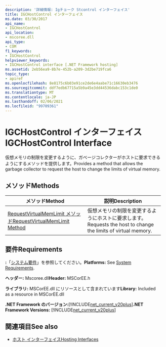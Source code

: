```yaml
---
description: '詳細情報: Igチョーク Stcontrol インターフェイス'
title: IGCHostControl インターフェイス
ms.date: 03/30/2017
api_name:
- IGCHostControl
api_location:
- mscoree.dll
api_type:
- COM
f1_keywords:
- IGCHostControl
helpviewer_keywords:
- IGCHostControl interface [.NET Framework hosting]
ms.assetid: 2eb56ea9-8b7e-452b-a209-3d2be719fca6
topic_type:
- apiref
ms.openlocfilehash: 8e8175c6b03e91ce2de6e4aabe71c16630eb3476
ms.sourcegitcommit: ddf7edb67715a5b9a45e3dd44536dabc153c1de0
ms.translationtype: MT
ms.contentlocale: ja-JP
ms.lasthandoff: 02/06/2021
ms.locfileid: "99709361"
---
```

# <a name="igchostcontrol-interface"></a><span data-ttu-id="56812-103">IGCHostControl インターフェイス</span><span class="sxs-lookup"><span data-stu-id="56812-103">IGCHostControl Interface</span></span>

<span data-ttu-id="56812-104">仮想メモリの制限を変更するように、ガベージコレクターがホストに要求できるようにするメソッドを提供します。</span><span class="sxs-lookup"><span data-stu-id="56812-104">Provides a method that allows the garbage collector to request the host to change the limits of virtual memory.</span></span>  
  
## <a name="methods"></a><span data-ttu-id="56812-105">メソッド</span><span class="sxs-lookup"><span data-stu-id="56812-105">Methods</span></span>  
  
|<span data-ttu-id="56812-106">メソッド</span><span class="sxs-lookup"><span data-stu-id="56812-106">Method</span></span>|<span data-ttu-id="56812-107">説明</span><span class="sxs-lookup"><span data-stu-id="56812-107">Description</span></span>|  
|------------|-----------------|  
|[<span data-ttu-id="56812-108">RequestVirtualMemLimit メソッド</span><span class="sxs-lookup"><span data-stu-id="56812-108">RequestVirtualMemLimit Method</span></span>](igchostcontrol-requestvirtualmemlimit-method.md)|<span data-ttu-id="56812-109">仮想メモリの制限を変更するようにホストに要求します。</span><span class="sxs-lookup"><span data-stu-id="56812-109">Requests the host to change the limits of virtual memory.</span></span>|  
  
## <a name="requirements"></a><span data-ttu-id="56812-110">要件</span><span class="sxs-lookup"><span data-stu-id="56812-110">Requirements</span></span>  

 <span data-ttu-id="56812-111">**:**「[システム要件](../../get-started/system-requirements.md)」を参照してください。</span><span class="sxs-lookup"><span data-stu-id="56812-111">**Platforms:** See [System Requirements](../../get-started/system-requirements.md).</span></span>  
  
 <span data-ttu-id="56812-112">**ヘッダー:** Mscoree.dll</span><span class="sxs-lookup"><span data-stu-id="56812-112">**Header:** MSCorEE.h</span></span>  
  
 <span data-ttu-id="56812-113">**ライブラリ:** MSCorEE.dll にリソースとして含まれています</span><span class="sxs-lookup"><span data-stu-id="56812-113">**Library:** Included as a resource in MSCorEE.dll</span></span>  
  
 <span data-ttu-id="56812-114">**.NET Framework のバージョン:**[!INCLUDE[net_current_v20plus](../../../../includes/net-current-v20plus-md.md)]</span><span class="sxs-lookup"><span data-stu-id="56812-114">**.NET Framework Versions:** [!INCLUDE[net_current_v20plus](../../../../includes/net-current-v20plus-md.md)]</span></span>  
  
## <a name="see-also"></a><span data-ttu-id="56812-115">関連項目</span><span class="sxs-lookup"><span data-stu-id="56812-115">See also</span></span>

- [<span data-ttu-id="56812-116">ホスト インターフェイス</span><span class="sxs-lookup"><span data-stu-id="56812-116">Hosting Interfaces</span></span>](hosting-interfaces.md)
